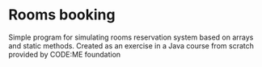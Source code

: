 # Rooms booking
Simple program for simulating rooms reservation system based on arrays and static methods. Created as an exercise in a Java course from scratch provided by CODE:ME foundation
